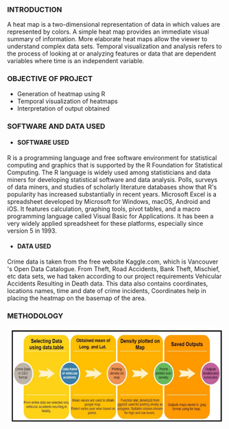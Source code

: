 ### INTRODUCTION 
A heat map is a two-dimensional representation of data in which values are represented by colors. A simple heat map provides an immediate visual summary of information. More elaborate heat maps allow the viewer to understand complex data sets. 
Temporal visualization and analysis refers to the process of looking at or analyzing features or data that are dependent variables where time is an independent variable.  

### OBJECTIVE OF PROJECT 
* Generation of heatmap using R  
* Temporal visualization of heatmaps  
* Interpretation of output obtained  

### SOFTWARE AND DATA USED 
* #### SOFTWARE USED 
R is a programming language and free software environment for statistical computing and graphics that is supported by the R Foundation for Statistical Computing. The R language is widely used among statisticians and data miners for developing statistical software and data analysis. Polls, surveys of data miners, and studies of scholarly literature databases show that R's popularity has increased substantially in recent years. 
Microsoft Excel is a spreadsheet developed by Microsoft for Windows, macOS, Android and iOS. It features calculation, graphing tools, pivot tables, and a macro programming language called Visual Basic for Applications. It has been a very widely applied spreadsheet for these platforms, especially since version 5 in 1993.  

* #### DATA USED 
Crime data is taken from the free website Kaggle.com, which is Vancouver 's Open Data Catalogue. From Theft, Road Accidents, Bank Theft, Mischief, etc  data sets, we had taken according to our project requirements Vehicular Accidents Resulting in Death data. This data also contains coordinates, locations names, time and date of crime incidents, Coordinates help in placing the heatmap on the basemap of the area. 

### METHODOLOGY
![Methodology](https://github.com/sumana18/Temporal_Heatmap/blob/master/Methodology.PNG)
